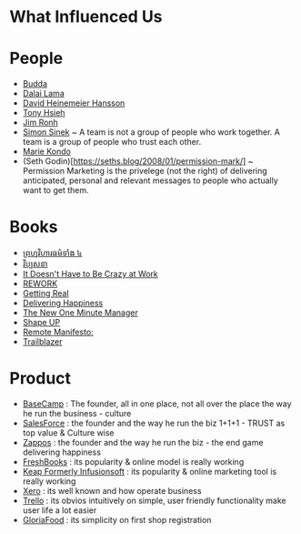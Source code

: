 # What Influenced Us

# People

* [Budda](https://en.wikipedia.org/wiki/Gautama_Buddha)
* [Dalai Lama](https://en.wikipedia.org/wiki/Dalai_Lama)
* [David Heinemeier Hansson](https://en.wikipedia.org/wiki/David_Heinemeier_Hansson)
* [Tony Hsieh](https://en.wikipedia.org/wiki/Tony_Hsieh)
* [Jim Ronh](https://en.wikipedia.org/wiki/Jim_Rohn)
* [Simon Sinek](https://en.wikipedia.org/wiki/Simon_Sinek) ~ A team is not a group of people who work together. A team is a group of people who trust each other.
* [Marie Kondo](https://en.wikipedia.org/wiki/Marie_Kondo)
* (Seth Godin)[https://seths.blog/2008/01/permission-mark/] ~ Permission Marketing is the privelege (not the right) of delivering anticipated, personal and relevant messages to people who actually want to get them.

# Books

* [ព្រហ្មវិហារធម៌ទាំង ៤](http://bouawat.blogspot.com/2018/02/blog-post_26.html)
* [វិប្បសនា](https://www.youtube.com/watch?v=V6GmfZVMsMg&list=PLu-VA5U_MJKn27w11CFrEDjkEi42ynb7-)
* [It Doesn't Have to Be Crazy at Work](https://www.amazon.com/Doesnt-Have-Be-Crazy-Work/dp/0062874780)
* [REWORK](https://www.amazon.com/Rework-Jason-Fried/dp/0307463745/ref=pd_lpo_sbs_14_t_0?_encoding=UTF8&psc=1&refRID=Y2VD285D6Z0FBN4KJB4Z)
* [Getting Real](https://basecamp.com/books/getting-real)
* [Delivering Happiness](https://www.amazon.com/Delivering-Happiness-Profits-Passion-Purpose/dp/0446576220/ref=sr_1_3?crid=1OUKQRD690SWE&keywords=delivering+happiness&qid=1566046993&s=books&sprefix=delivering+ha%2Cstripbooks%2C368&sr=1-3)
* [The New One Minute Manager](https://www.amazon.com/New-One-Minute-Manager-ebook/dp/B00MMG19OG)
* [Shape UP](https://basecamp.com/shapeup)
* [Remote Manifesto:](https://about.gitlab.com/2015/04/08/the-remote-manifesto/)
* [Trailblazer](https://tinyurl.com/y48bqvlx)

# Product

* [BaseCamp](https://basecamp.com/) : The founder, all in one place, not all over the place the way he run the business - culture
* [SalesForce](https://www.salesforce.com/) : the founder and the way he run the biz 1+1+1 - TRUST as top value & Culture wise
* [Zappos](https://www.zappos.com/) : the founder and the way he run the biz - the end game delivering happiness
* [FreshBooks](https://www.freshbooks.com/) : its popularity & online model is really working
* [Keap Formerly Infusionsoft](https://keap.com/) : its popularity & online marketing tool is really working
* [Xero](https://www.xero.com/) : its well known and how operate business
* [Trello](https://trello.com/) : its obvios intuitively on simple, user friendly functionality make user life a lot easier 
* [GloriaFood](https://www.gloriafood.com/) : its simplicity on first shop registration
